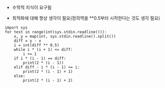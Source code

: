 - 수학적 지식이 요구됨

- 최적화에 대해 항상 생각이 필요(정의역을 **0.5부터 시작한다는 것도 생각 필요)

```
import sys
for test in range(int(sys.stdin.readline())):
    x, y = map(int, sys.stdin.readline().split())
    diff = y - x
    i = int(diff ** 0.5)
    while i * (i + 1) <= diff:
        i += 1
    if i * (i - 1) == diff:
        print(2 * (i - 1))
    elif diff - i * (i - 1) <= i:
        print(2 * (i - 1) + 1)
    else:
        print(2 * (i - 1) + 2)
```